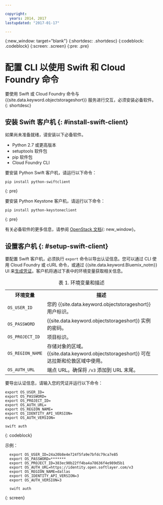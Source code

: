 ```yaml
---

copyright:
  years: 2014, 2017
lastupdated: "2017-01-17"

---
```


{:new_window: target="blank"}
{:shortdesc: .shortdesc}
{:codeblock: .codeblock}
{:screen: .screen}
{:pre: .pre}

# 配置 CLI 以使用 Swift 和 Cloud Foundry 命令

要使用 Swift 或 Cloud Foundry 命令与 {{site.data.keyword.objectstorageshort}} 服务进行交互，必须安装必备软件。
{: shortdesc}


## 安装 Swift 客户机 {: #install-swift-client}

如果尚未准备就绪，请安装以下必备软件。
* Python 2.7 或更高版本
* setuptools 软件包
* pip 软件包
* Cloud Foundry CLI


要安装 Python Swift 客户机，请运行以下命令：
```
pip install python-swiftclient
```
{: pre}

要安装 Python Keystone 客户机，请运行以下命令：
```
pip install python-keystoneclient
```
{: pre}

有关必备软件的更多信息，请参阅 [OpenStack 文档](http://docs.openstack.org/user-guide/common/cli_install_openstack_command_line_clients.html#install-the-prerequisite-software){: new_window}。


## 设置客户机 {: #setup-swift-client}

要配置 Swift 客户机，必须执行 `export` 命令以导出认证信息。您可以通过 CLI 使用 Cloud Foundry 或 cURL 命令，或通过 {{site.data.keyword.Bluemix_notm}} UI 来[生成凭证](/docs/services/ObjectStorage/os_credentials.html)。客户机将通过下表中的环境变量获取相关信息。

<table>
<caption> 表 1. 环境变量和描述</caption>
  <tr>
    <th> 环境变量</th>
    <th> 描述</th>
  </tr>
  <tr>
    <td> <code>OS_USER_ID</code> </td>
    <td> 您的 {{site.data.keyword.objectstorageshort}} 用户标识。</td>
  </tr>
  <tr>
    <td> <code>OS_PASSWORD</code> </td>
    <td> {{site.data.keyword.objectstorageshort}} 实例的密码。</td>
  </tr>
  <tr>
    <td> <code>OS_PROJECT_ID</code> </td>
    <td> 项目标识。</td>
  </tr>
  <tr>
    <td> <code>OS_REGION_NAME</code> </td>
    <td> 存储对象的区域。{{site.data.keyword.objectstorageshort}} 可在达拉斯和伦敦区域中使用。</td>
  </tr>
  <tr>
    <td> <code>OS_AUTH_URL</code> </td>
    <td> 端点 URL。确保将 <code>/v3</code> 添加到 URL 末尾。</td>
  </tr>
</table>



要导出认证信息，请输入您的凭证并运行以下命令：
```
export OS_USER_ID=
export OS_PASSWORD=
export OS_PROJECT_ID=
export OS_AUTH_URL=
export OS_REGION_NAME=
export OS_IDENTITY_API_VERSION=
export OS_AUTH_VERSION=

swift auth
  ```
{: codeblock}


示例：
```
  export OS_USER_ID=24a20b8e4e724f5fa9e7bfdc79ca7e85
  export OS_PASSWORD=*******
  export OS_PROJECT_ID=383ec90b22ff4ba4a78636f4e989d5b1
  export OS_AUTH_URL=https://identity.open.softlayer.com/v3
  export OS_REGION_NAME=dallas
  export OS_IDENTITY_API_VERSION=3
  export OS_AUTH_VERSION=3

  swift auth
  ```
{: screen}
